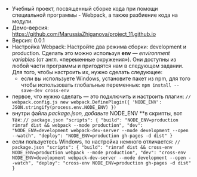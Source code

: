﻿ - Учебный проект, посвященный сборке кода при помощи специальной программы - Webpack, а также разбиение кода на модули.
 - Демо-версия:
 https://github.com/MarussiaZhiganova/project_11.github.io
 - Версия: 0.0.1
 - Настройка Webpack:
 Настройте два режима сборки: development и production. Сделать это можно используя  **env**  _—_  _environment variables_  (от англ. «переменные окружения»). Они доступны из любой части программы и пригодятся нам в следующем задании. Для того, чтобы настроить их, нужно сделать следующее:
    -   если вы используете Windows, установите пакет из npm, для того чтобы использовать глобальные переменные:
`npm install --save-dev cross-env`
-   первое, что нужно сделать — это подключить и настроить плагин:
`// webpack.config.js
new webpack.DefinePlugin({
    'NODE_ENV': JSON.stringify(process.env.NODE_ENV)
})`
-   внутри файла  _package.json, добавьте_  NODE_ENV **в скрипты, вот так:
`// package.json
"scripts": {
        "build": "NODE_ENV=production rimraf dist && webpack --mode production",
        "dev": "NODE_ENV=development webpack-dev-server --mode development --open --watch",
        "deploy": "NODE_ENV=production gh-pages -d dist"
     }`
-   если пользуетесь Windows, то настройка немного отличается:
`// package.json
"scripts": {
        "build": "rimraf dist && cross-env NODE_ENV=production webpack --mode production",
        "dev": "cross-env NODE_ENV=development webpack-dev-server --mode development --open --watch",
        "deploy": "cross-env NODE_ENV=production gh-pages -d dist"
     }`

